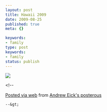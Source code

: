 ```yaml
---
layout: post
title: Hawaii 2009
date: 2009-08-25
published: true
meta: {}

keywords:
- family
type: post
keywords:
- family
status: publish
---
```



[![](http://media.eick.us/2011/05/IMG_0000.jpg.scaled500.jpg)](http://posterous.com/getfile/files.posterous.com/andreweick/ocDhettBHmIlkfzGHGiuonitIDspybrcCqbCHmfGlFpHwsqupdtpuArfkEIC/IMG_0000.jpg.scaled1000.jpg)

&lt;!--

  [Posted via web](http://posterous.com)   from [Andrew Eick's posterous](http://andreweick.posterous.com/hawaii-2009)

    --&gt;
